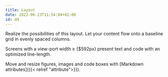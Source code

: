 ```yaml
---
title: Layout
date: 2022-06-23T11:54:04+02:00
id: d4
---
```


Realize the possibilities of this layout. Let your content flow onto a baseline grid in evenly spaced columns.

Screens with a view-port width &ge; {$592px} present text and code with an optimized line-length.  

Move and resize figures, images and code boxes with [Markdown attributes]({{< relref "attribute">}}).

